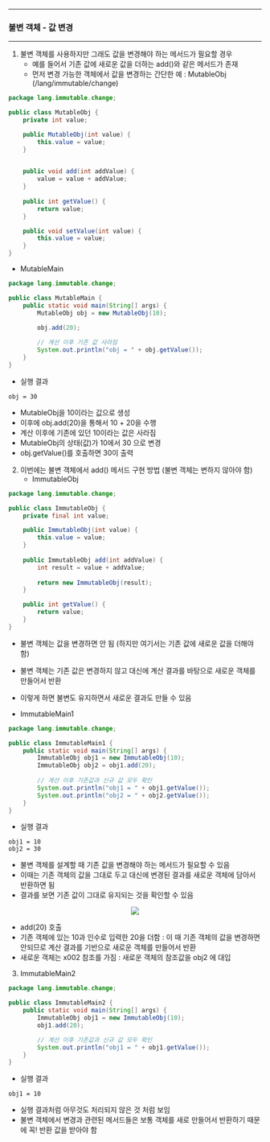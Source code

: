 -----
### 불변 객체 - 값 변경
-----
1. 불변 객체를 사용하지만 그래도 값을 변경해야 하는 메서드가 필요할 경우
   - 예를 들어서 기존 값에 새로운 값을 더하는 add()와 같은 메서드가 존재
   - 먼저 변경 가능한 객체에서 값을 변경하는 간단한 예 : MutableObj (/lang/immutable/change)
```java
package lang.immutable.change;

public class MutableObj {
    private int value;

    public MutableObj(int value) {
        this.value = value;
    }

    
    public void add(int addValue) {
        value = value + addValue;
    }
    
    public int getValue() {
        return value;
    }

    public void setValue(int value) {
        this.value = value;
    }
}
```

   - MutableMain
```java
package lang.immutable.change;

public class MutableMain {
    public static void main(String[] args) {
        MutableObj obj = new MutableObj(10);

        obj.add(20);
        
        // 계산 이후 기존 값 사라짐
        System.out.println("obj = " + obj.getValue());
    }
}
```
   - 실행 결과
```
obj = 30
```
  - MutableObj을 10이라는 값으로 생성
  - 이후에 obj.add(20)을 통해서 10 + 20을 수행
  - 계산 이후에 기존에 있던 10이라는 값은 사라짐
  - MutableObj의 상태(값)가 10에서 30 으로 변경
  - obj.getValue()를 호출하면 30이 출력

2. 이번에는 불변 객체에서 add() 메서드 구현 방법 (불변 객체는 변하지 않아야 함)
   - ImmutableObj
```java
package lang.immutable.change;

public class ImmutableObj {
    private final int value;

    public ImmutableObj(int value) {
        this.value = value;
    }
    
    public ImmutableObj add(int addValue) {
        int result = value + addValue;
        
        return new ImmutableObj(result);
    }

    public int getValue() {
        return value;
    }
}
```
   - 불변 객체는 값을 변경하면 안 됨 (하지만 여기서는 기존 값에 새로운 값을 더해야 함)
   - 불변 객체는 기존 값은 변경하지 않고 대신에 계산 결과를 바탕으로 새로운 객체를 만들어서 반환
   - 이렇게 하면 불변도 유지하면서 새로운 결과도 만들 수 있음

   - ImmutableMain1
```java
package lang.immutable.change;

public class ImmutableMain1 {
    public static void main(String[] args) {
        ImmutableObj obj1 = new ImmutableObj(10);
        ImmutableObj obj2 = obj1.add(20);
        
        // 계산 이후 기존값과 신규 값 모두 확인
        System.out.println("obj1 = " + obj1.getValue());
        System.out.println("obj2 = " + obj2.getValue());
    }
}
```
  - 실행 결과
```
obj1 = 10
obj2 = 30
```
   - 불변 객체를 설계할 때 기존 값을 변경해야 하는 메서드가 필요할 수 있음
   - 이때는 기존 객체의 값을 그대로 두고 대신에 변경된 결과를 새로운 객체에 담아서 반환하면 됨
   - 결과를 보면 기존 값이 그대로 유지되는 것을 확인할 수 있음

<div align="center">
<img src="https://github.com/user-attachments/assets/46b333be-911a-411c-872a-193ac8910dc9">
</div>

   - add(20) 호출
   - 기존 객체에 있는 10과 인수로 입력한 20을 더함 : 이 때 기존 객체의 값을 변경하면 안되므로 계산 결과를 기반으로 새로운 객체를 만들어서 반환
   - 새로운 객체는 x002 참조를 가짐 : 새로운 객체의 참조값을 obj2 에 대입

3. ImmutableMain2
```java
package lang.immutable.change;

public class ImmutableMain2 {
    public static void main(String[] args) {
        ImmutableObj obj1 = new ImmutableObj(10);
        obj1.add(20);

        // 계산 이후 기존값과 신규 값 모두 확인
        System.out.println("obj1 = " + obj1.getValue());
    }
}
```
   - 실행 결과
```
obj1 = 10
```
   - 실행 결과처럼 아무것도 처리되지 않은 것 처럼 보임
   - 불변 객체에서 변경과 관련된 메서드들은 보통 객체를 새로 만들어서 반환하기 때문에 꼭! 반환 값을 받아야 함
